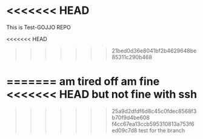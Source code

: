 <<<<<<< HEAD
=======
This is Test-GOJJO REPO

<<<<<<< HEAD
>>>>>>> 21bed0d36e8041bf2b4629648be85311c290b468

=======
am tired off
am fine
<<<<<<< HEAD
but not fine with ssh
=======
>>>>>>> 25a9d2dfdf6d8c45c0fdec8568f3b70f9d4be608
>>>>>>> f4cc67ea13ccb595310813a753f6ed09c7d8
test for the branch